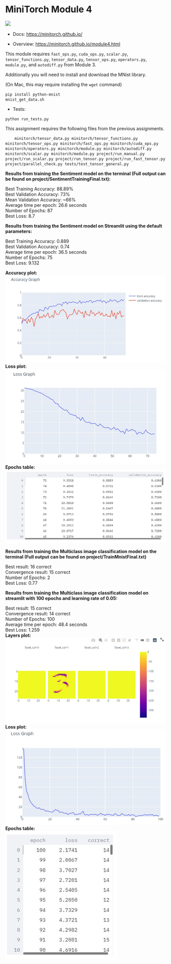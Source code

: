 # MiniTorch Module 4

<img src="https://minitorch.github.io/_images/match.png" width="100px">

* Docs: https://minitorch.github.io/

* Overview: https://minitorch.github.io/module4.html

This module requires `fast_ops.py`, `cuda_ops.py`, `scalar.py`, `tensor_functions.py`, `tensor_data.py`, `tensor_ops.py`, `operators.py`, `module.py`, and `autodiff.py` from Module 3.


Additionally you will need to install and download the MNist library.

(On Mac, this may require installing the `wget` command)

```
pip install python-mnist
mnist_get_data.sh
```


* Tests:

```
python run_tests.py
```

This assignment requires the following files from the previous assignments.

        minitorch/tensor_data.py minitorch/tensor_functions.py minitorch/tensor_ops.py minitorch/fast_ops.py minitorch/cuda_ops.py minitorch/operators.py minitorch/module.py minitorch/autodiff.py minitorch/scalar.py minitorch/module.py project/run_manual.py project/run_scalar.py project/run_tensor.py project/run_fast_tensor.py project/parallel_check.py tests/test_tensor_general.py


<b>Results from training the Sentiment model on the terminal (Full output can be found on project/SentimentTrainingFinal.txt): </b>

Best Training Accuracy: 88.89%<br>
Best Validation Accuracy: 73%<br>
Mean Validation Accuracy: ~66%<br>
Average time per epoch: 26.6 seconds<br>
Number of Epochs: 87<br>
Best Loss: 8.7<br>

<b>Results from training the Sentiment model on Streamlit using the default parameters:</b>

Best Training Accuracy: 0.889<br>
Best Validation Accuracy: 0.74<br>
Average time per epoch: 36.5 seconds<br>
Number of Epochs: 75<br>
Best Loss: 9.132<br>

<b>Accuracy plot:</b>
<img src="SentimentAccuracies.JPG"> <br>
<b>Loss plot:</b>
<img src="SentimentLoss.JPG"> <br>
<b>Epochs table:</b>
<img src="SentimentTable.JPG"> <br>

<b>Results from training the Multiclass image classification model on the terminal (Full output can be found on project/TrainMnistFinal.txt)</b>

Best result: 16 correct<br>
Convergence result: 15 correct<br>
Number of Epochs: 2<br>
Best Loss: 0.77<br>

<b>Results from training the Multiclass image classification model on streamlit with 100 epochs and learning rate of 0.05:</b>

Best result: 15 correct<br>
Convergence result: 14 correct<br>
Number of Epochs: 100<br>
Average time per epoch: 48.4 seconds<br>
Best Loss: 1.259<br>
<b>Layers plot:<br>
<img src="MnistPicture.JPG"> <br>
Loss plot:<br>
<img src="MnistLoss.JPG"> <br>
Epochs table:<br>
<img src="MnistTable.JPG"> <br></b>